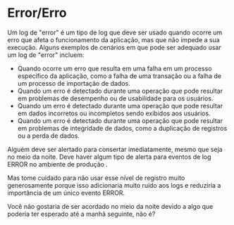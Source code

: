 # Error/Erro 

Um log de "error" é um tipo de log que deve ser usado quando ocorre um erro que afeta o funcionamento da aplicação, mas que não impede a sua execução. Alguns exemplos de cenários em que pode ser adequado usar um log de "error" incluem:

- Quando ocorre um erro que resulta em uma falha em um processo específico da aplicação, como a falha de uma transação ou a falha de um processo de importação de dados.
- Quando um erro é detectado durante uma operação que pode resultar em problemas de desempenho ou de usabilidade para os usuários.
- Quando um erro é detectado durante uma operação que pode resultar em dados incorretos ou incompletos sendo exibidos aos usuários.
- Quando um erro é detectado durante uma operação que pode resultar em problemas de integridade de dados, como a duplicação de registros ou a perda de dados.

Alguém deve ser alertado para consertar imediatamente, mesmo que seja no meio da noite. Deve haver algum tipo de alerta para eventos de log ERROR no ambiente de produção .

Mas tome cuidado para não usar esse nível de registro muito generosamente porque isso adicionaria muito ruído aos logs e reduziria a importância de um único evento ERROR. 

Você não gostaria de ser acordado no meio da noite devido a algo que poderia ter esperado até a manhã seguinte, não é?